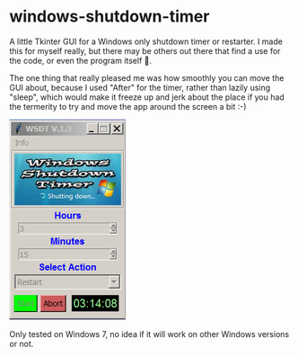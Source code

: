 # windows-shutdown-timer
A little Tkinter GUI for a Windows only shutdown timer or restarter. I made this for myself really, but there may be others out there that find a use for the code, or even the program itself 🦖.

The one thing that really pleased me was how smoothly you can move the GUI about, because I used "After" for the timer, rather than lazily using "sleep", which would make it freeze up and jerk about the place if you had the termerity to try and move the app around the screen a bit :-)

![Alt Text](https://github.com/Steve-Shambles/windows-shutdown-timer/blob/main/wsdt-v1-3_screenshot.png)

Only tested on Windows 7, no idea if it will work on other Windows versions or not.
